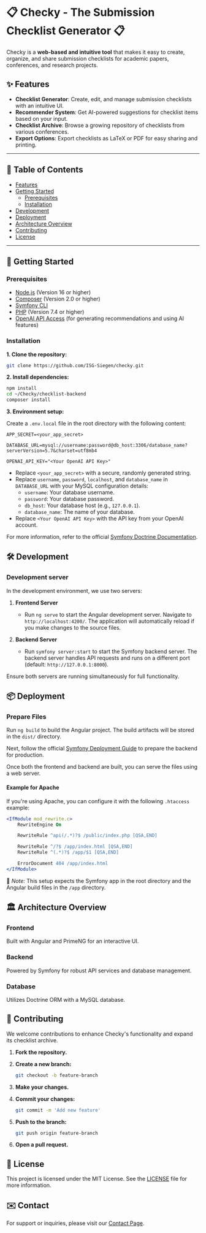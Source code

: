 
# 📋 Checky - The Submission Checklist Generator 📋

Checky is a **web-based and intuitive tool** that makes it easy to create, organize, and share submission checklists for academic papers, conferences, and research projects.

## ✨ Features
- **Checklist Generator**: Create, edit, and manage submission checklists with an intuitive UI.
- **Recommender System**: Get AI-powered suggestions for checklist items based on your input.
- **Checklist Archive**: Browse a growing repository of checklists from various conferences.
- **Export Options**: Export checklists as LaTeX or PDF for easy sharing and printing.

---

## 📑 Table of Contents
- [Features](#features)
- [Getting Started](#getting-started)
  - [Prerequisites](#prerequisites)
  - [Installation](#installation)
- [Development](#development)
- [Deployment](#-deployment)
- [Architecture Overview](#architecture-overview)
- [Contributing](#contributing)
- [License](#license)  

---

## 🚀 Getting Started
### Prerequisites

- [Node.js](https://nodejs.org/) (Version 16 or higher)
- [Composer](https://getcomposer.org/) (Version 2.0 or higher)
- [Symfony CLI](https://symfony.com/download)
- [PHP](https://www.php.net/) (Version 7.4 or higher)
- [OpenAI API Access](https://platform.openai.com/signup/) (for generating recommendations and using AI features)

### Installation

 **1. Clone the repository:**
   ```bash
   git clone https://github.com/ISG-Siegen/checky.git 
   ```

 **2. Install dependencies:**
   ```bash
   npm install
   cd ~/Checky/checklist-backend
   composer install
   ```

**3. Environment setup:**

Create a `.env.local` file in the root directory with the following content:

```env
APP_SECRET=<your_app_secret>

DATABASE_URL=mysql://username:password@db_host:3306/database_name?serverVersion=5.7&charset=utf8mb4

OPENAI_API_KEY="<Your OpenAI API Key>"
```

- Replace `<your_app_secret>` with a secure, randomly generated string.
- Replace `username`, `password`, `localhost`, and `database_name` in `DATABASE_URL` with your MySQL configuration details:
  - `username`: Your database username.
  - `password`: Your database password.
  - `db_host`: Your database host (e.g., `127.0.0.1`).
  - `database_name`: The name of your database.
- Replace `<Your OpenAI API Key>` with the API key from your OpenAI account.

For more information, refer to the official [Symfony Doctrine Documentation](https://symfony.com/doc/current/doctrine.html).


## 🛠️ Development

### Development server

In the development environment, we use two servers:

1. **Frontend Server**
   - Run `ng serve` to start the Angular development server. Navigate to `http://localhost:4200/`. The application will automatically reload if you make changes to the source files.

2. **Backend Server**
   - Run `symfony server:start` to start the Symfony backend server. The backend server handles API requests and runs on a different port (default: `http://127.0.0.1:8000`).

Ensure both servers are running simultaneously for full functionality.


## 📦 Deployment
### Prepare Files

Run `ng build` to build the Angular project. The build artifacts will be stored in the `dist/` directory.

Next, follow the official [Symfony Deployment Guide](https://symfony.com/doc/current/deployment.html) to prepare the backend for production.

Once both the frontend and backend are built, you can serve the files using a web server.

#### Example for Apache

If you're using Apache, you can configure it with the following `.htaccess` example:

```apache
<IfModule mod_rewrite.c>
    RewriteEngine On

    RewriteRule ^api(/.*)?$ /public/index.php [QSA,END]

    RewriteRule ^/?$ /app/index.html [QSA,END]
    RewriteRule ^(.*)?$ /app/$1 [QSA,END]

    ErrorDocument 404 /app/index.html
</IfModule>
```
📌 *Note:* This setup expects the Symfony app in the root directory and the Angular build files in the `/app` directory.


## 🏛️ Architecture Overview
### Frontend
Built with Angular and PrimeNG for an interactive UI.

### Backend
Powered by Symfony for robust API services and database management.

### Database
Utilizes Doctrine ORM with a MySQL database.


## 🤝 Contributing

We welcome contributions to enhance Checky's functionality and expand its checklist archive.

1. **Fork the repository.**

2. **Create a new branch:**
   ```bash
   git checkout -b feature-branch
   ```
3. **Make your changes.**
4. **Commit your changes:**
   ```bash
   git commit -m 'Add new feature'
   ```
5. **Push to the branch:**
   ```bash
   git push origin feature-branch
   ```
6. **Open a pull request.**

## 📄 License

This project is licensed under the MIT License. See the [LICENSE](LICENSE) file for more information.

## ✉️ Contact

For support or inquiries, please visit our [Contact Page](https://isg.beel.org/contact/).

